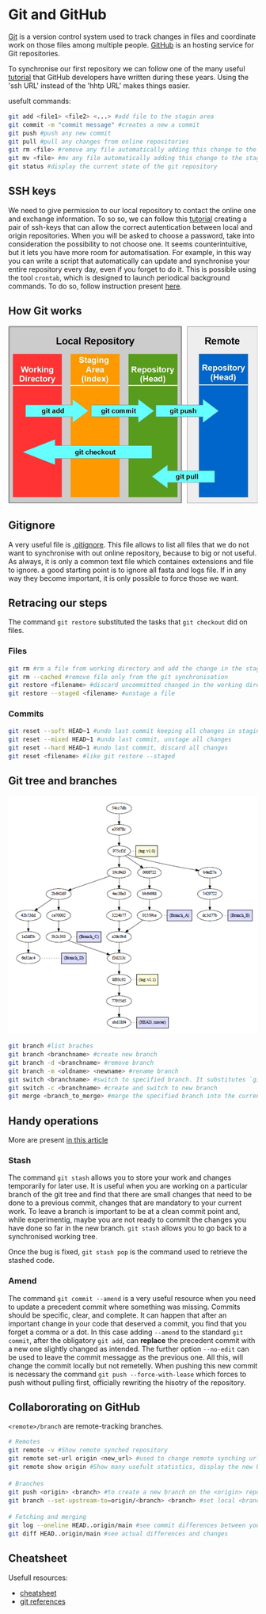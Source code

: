 # Git and GitHub

[Git](https://git-scm.com/) is a version control system used to track changes in files and coordinate work on those files among multiple people. [GitHub](https://github.com/) is an hosting service for Git repositories.

To synchronise our first repository we can follow one of the many useful [tutorial](https://docs.github.com/en/repositories/creating-and-managing-repositories/cloning-a-repository?platform=linux&tool=webui) that GitHub developers have written during these years. Using the 'ssh URL' instead of the 'hhtp URL' makes things easier.

usefult commands:

```bash
git add <file1> <file2> <...> #add file to the stagin area
git commit -m "commit message" #creates a new a commit 
git push #push any new commit
git pull #pull any changes from online repositories
git rm <file> #remove any file automatically adding this change to the staging area
git mv <file> #mv any file automatically adding this change to the staging area
git status #display the current state of the git repository
```

## SSH keys

We need to give permission to our local repository to contact the online one and exchange information. To so so, we can follow this [tutorial](https://docs.github.com/en/authentication/connecting-to-github-with-ssh/generating-a-new-ssh-key-and-adding-it-to-the-ssh-agent) creating a pair of ssh-keys that can allow the correct autentication between local and origin repositories. When you will be asked to choose a password, take into consideration the possibility to not choose one. It seems counterintuitive, but it lets you have more room for automatisation. For example, in this way you can write a script that automatically can update and synchronise your entire repository every day, even if you forget to do it. This is possible using the tool `crontab`, which is designed to launch periodical background commands. To do so, follow instruction present [here](./time_scheduled_commands.md).

## How Git works

![git staging area working](./99_figures/git_staging_area.jpeg)

## Gitignore

A very useful file is [.gitignore](https://docs.github.com/en/get-started/getting-started-with-git/ignoring-files). This file allows to list all files that we do not want to synchronise with out online repository, because to big or not useful. As always, it is only a common text file which containes extensions and file to ignore. a good starting point is to ignore all fasta and logs file. If in any way they become important, it is only possible to force those we want.

## Retracing our steps

The command `git restore` substituted the tasks that `git checkout` did on files.

### Files

```bash
git rm #rm a file from working directory and add the change in the staging area
git rm --cached #remove file only from the git synchronisation
git restore <filename> #discard uncommitted changed in the working directory
git restore --staged <filename> #unstage a file
```

### Commits

```bash
git reset --soft HEAD~1 #undo last commit keeping all changes in staging area
git reset --mixed HEAD~1 #undo last commit, unstage all changes
git reset --hard HEAD~1 #undo last commit, discard all changes
git reset <filename> #like git restore --staged
```

## Git tree and branches

![git tree](./99_figures/git_tree.png)

```bash
git branch #list braches
git branch <branchname> #create new branch
git branch -d <branchname> #remove branch
git branch -m <oldname> <newname> #rename branch
git switch <branchname> #switch to specified branch. It substitutes `git checkout`
git switch -c <branchname> #create and switch to new branch
git merge <branch_to_merge> #marge the specified branch into the current one
```

## Handy operations

More are present [in this article](https://www.codecademy.com/courses/learn-git/articles/handy-git-operations)

### Stash

The command `git stash` allows you to store your work and changes temporarily for later use. It is useful when you are working on a particular branch of the git tree and find that there are small changes that need to be done to a previous commit, changes that are mandatory to your current work. To leave a branch is important to be at a clean commit point and, while experimentig, maybe you are not ready to commit the changes you have done so far in the new branch. `git stash` allows you to go back to a synchronised working tree.

Once the bug is fixed, `git stash pop` is the command used to retrieve the stashed code.

### Amend

The command `git commit --amend` is a very useful resource when you need to update a precedent commit where something was missing. Commits should be specific, clear, and complete. It can happen that after an important change in your code that deserved a commit, you find that you forget a comma or a dot. In this case adding `--amend` to the standard `git commit`, after the obligatory `git add`, can **replace** the precedent commit with a new one slightly changed as intended. The further option `--no-edit` can be used to leave the commit messagge as the previous one. All this, will change the commit locally but not remetelly. When pushing this new commit is necessary the command `git push --force-with-lease` which forces to push without pulling first, officially rewriting the hisotry of the repository. 

## Collabororating on GitHub

`<remote>/branch` are remote-tracking branches.

```bash
# Remotes
git remote -v #Show remote synched repository
git remote set-url origin <new_url> #used to change remote synching url. Usefult when selected hhtps instead of ssh
git remote show origin #Show many usefult statistics, display the new URL for both fetch and push operations, list the local branches, and confirm that they are tracked

# Branches
git push <origin> <branch> #to create a new branch on the <origin> repository
git branch --set-upstream-to=origin/<branch> <branch> #set local <branch> to synchronise with origin/<branch>

# Fetching and merging
git log --oneline HEAD..origin/main #see commit differences between your HEAD and the remote-tracking branch
git diff HEAD..origin/main #see actual differences and changes
```

## Cheatsheet

Usefull resources:
  - [cheatsheet](https://education.github.com/git-cheat-sheet-education.pdf)
  - [git references](https://git-scm.com/docs)
